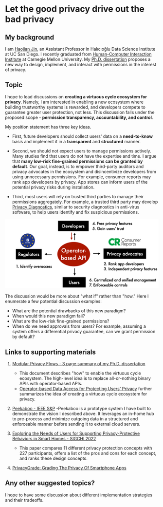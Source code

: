 # Let the good privacy drive out the bad privacy



## My background

I am [Haojian Jin](http://haojianj.in/), an Assistant Professor in Halıcıoğlu Data Science Institute at UC San Diego. I recently graduated from [Human-Computer Interaction Institute](https://www.hcii.cmu.edu/) at Carnegie Mellon University. My [Ph.D. dissertation](http://haojianj.in/resource/pdf/modular-privacy-flows-short-summary.pdf) proposes a new way to design, implement, and interact with permissions in the interest of privacy. 



## Topic

I hope to lead discussions on **creating a virtuous cycle ecosystem for privacy**. Namely, I am interested in enabling a new ecosystem where building trustworthy systems is rewarded, and developers compete to guarantee greater user protection, not less.
This discussion falls under the proposed scope - **permission transparency, accountability, and control**.


My position statement has three key ideas.

- First, future developers should collect users' data on a **need-to-know** basis and implement it in a **transparent** and **structured** manner.

- Second, we should not expect users to manage permissions actively. Many studies find that users do not have the expertise and time. I argue that **many low-risk fine-grained permissions can be granted by default**. Our goal, instead, is to empower third-party auditors and privacy advocates in the ecosystem and disincentivize developers from using unnecessary permissions. For example, consumer reports may rank app developers by privacy. App stores can inform users of the potential privacy risks during installation. 

- Third, most users will rely on trusted third parties to manage their permissions aggregately. For example, a trusted third party may develop [Privacy Diagnostics](http://haojianj.in/resource/pdf/privacy-speeddating.pdf), similar to security
diagnostics in anti-virus software, to help users identify and fix suspicious permissions. 

![Let the good privacy drive out the bad privacy](Jin-thumbnail.png)


The discussion would be more about "what if" rather than "how." 
Here I enumerate a few potential discussion examples: 

- What are the potential drawbacks of this new paradigm?
- When would this new paradigm fail?
- What are the low-risk fine-grained permissions? 
- When do we need approvals from users? For example, assuming a system offers a differential privacy guarantee, can we grant permission by default? 


## Links to supporting materials

1. [Modular Privacy Flows - 3 page summary of my Ph.D. dissertation](http://haojianj.in/resource/pdf/modular-privacy-flows-short-summary.pdf) 
    - This document describes "how" to enable the virtuous cycle ecosystem. The high-level idea is to replace all-or-nothing binary APIs with operator-based APIs. 
    - [Operator-based Data Access for Protecting Users' Privacy](http://haojianj.in/presentations/2022-09-15-HDSI-industry.pdf) further summarizes the idea of creating a virtuous cycle ecosystem for privacy. 

2. [Peekaboo - IEEE S&P](http://haojianj.in/resource/pdf/peekaboo-oakland22.pdf)
    -Peekaboo is a prototype system I have built to demonstrate the vision I described above. It leverages an in-home hub to pre-process and minimize outgoing data in a structured and enforceable manner before sending it to external cloud servers.

3. [Exploring the Needs of Users for Supporting Privacy-Protective Behaviors in Smart Homes - SIGCHI 2022](http://haojianj.in/resource/pdf/privacy-speeddating.pdf)
    - This paper compares 11 different privacy protection concepts with 227 participants, offers a list of the pros and cons for each concept, and ranks these design concepts.

4. [PrivacyGrade: Grading The Privacy Of Smartphone Apps](http://privacygrade.org/)


## Any other suggested topics?

I hope to have some discussion about different implementation strategies and their tradeoffs.